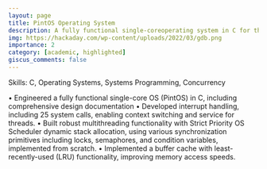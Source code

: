 ```yaml
---
layout: page
title: PintOS Operating System
description: A fully functional single-coreoperating system in C for the x86 architecture. It supports multithreading, loading and running user programs, dynamic stack alloction, buffer cache and an inode-based FFS file system.
img: https://hackaday.com/wp-content/uploads/2022/03/gdb.png
importance: 2
category: [academic, highlighted]
giscus_comments: false
---
```


Skills: C, Operating Systems, Systems Programming, Concurrency

• Engineered a fully functional single-core OS (PintOS) in C, including comprehensive design documentation
• Developed interrupt handling, including 25 system calls, enabling context switching and service for threads.
• Built robust multithreading functionality with Strict Priority OS Scheduler dynamic stack allocation, using various
synchronization primitives including locks, semaphores, and condition variables, implemented from scratch.
• Implemented a buffer cache with least-recently-used (LRU) functionality, improving memory access speeds.

